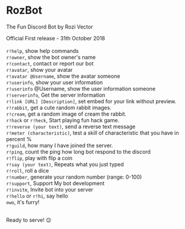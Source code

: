 # RozBot
The Fun Discord Bot by Rozi Vector

Official First release - 31th  October 2018 
 <br />
 <br />
`r!help`, show help commands 
<br />
`r!owner`, show the bot owner's name 
<br />
`r!contact`, contact or report our bot 
<br />
`r!avatar`, show your avatar 
<br />
`r!avatar @Username`, show the avatar someone
<br />
`r!userinfo`, show your user information 
<br />
`r!userinfo` @Username, show the user information someone 
<br />
`r!serverinfo`, Get the server information 
<br />
`r!link [URL] [Description]`, set embed for your link without preview. 
<br />
`r!rabbit`, get a cute random rabbit images. 
<br />
`r!cream`, get a random image of cream the rabbit. 
<br />
`r!hack` or `r!heck`, Start playing fun hack game. 
<br />
`r!reverse (your text)`, send a reverse text message 
<br />
`r!meter (characteristic)`, test a skill of characteristic that you have in percent %
<br />
`r!guild`, how many I have joined the server. 
<br />
`r!ping`, count the ping how long bot respond to the discord 
<br />
`r!flip`, play with flip a coin 
<br />
`r!say (your text)`, Repeats what you just typed 
<br />
`r!roll`, roll a dice 
<br />
`r!number`, generate your random number (range: 0-100) 
<br />
`r!support`, Support My bot development 
<br />
`r!invite`, Invite bot into your server 
<br />
`r!hello` or `r!hi`, say hello 
<br />
`owo`, it's furry! 
<br />
<br />

Ready to serve! 😉

